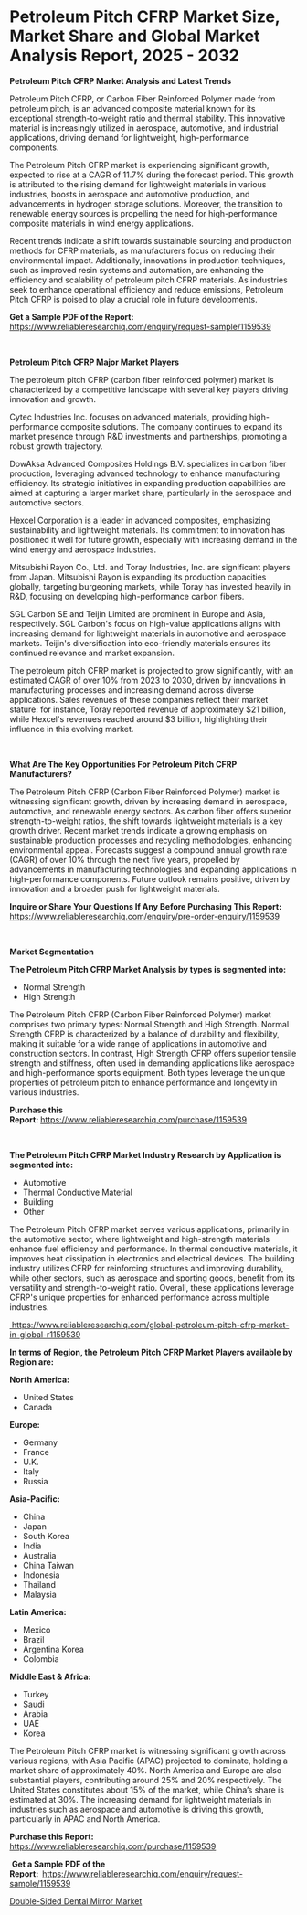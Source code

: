 <p><h1>Petroleum Pitch CFRP Market Size, Market Share and Global Market Analysis Report, 2025 - 2032</h1></p><p><strong>Petroleum Pitch CFRP Market Analysis and Latest Trends</strong></p>
<p><p>Petroleum Pitch CFRP, or Carbon Fiber Reinforced Polymer made from petroleum pitch, is an advanced composite material known for its exceptional strength-to-weight ratio and thermal stability. This innovative material is increasingly utilized in aerospace, automotive, and industrial applications, driving demand for lightweight, high-performance components.</p><p>The Petroleum Pitch CFRP market is experiencing significant growth, expected to rise at a CAGR of 11.7% during the forecast period. This growth is attributed to the rising demand for lightweight materials in various industries, boosts in aerospace and automotive production, and advancements in hydrogen storage solutions. Moreover, the transition to renewable energy sources is propelling the need for high-performance composite materials in wind energy applications.</p><p>Recent trends indicate a shift towards sustainable sourcing and production methods for CFRP materials, as manufacturers focus on reducing their environmental impact. Additionally, innovations in production techniques, such as improved resin systems and automation, are enhancing the efficiency and scalability of petroleum pitch CFRP materials. As industries seek to enhance operational efficiency and reduce emissions, Petroleum Pitch CFRP is poised to play a crucial role in future developments.</p></p>
<p><strong>Get a Sample PDF of the Report:&nbsp;</strong> <a href="https://www.reliableresearchiq.com/enquiry/request-sample/1159539?utm_campaign=2716&utm_medium=2&utm_source=Github&utm_content=ia&utm_term=22032025&utm_id=petroleum-pitch-cfrp">https://www.reliableresearchiq.com/enquiry/request-sample/1159539</a></p>
<p>&nbsp;</p>
<p><strong>Petroleum Pitch CFRP Major Market Players</strong></p>
<p><p>The petroleum pitch CFRP (carbon fiber reinforced polymer) market is characterized by a competitive landscape with several key players driving innovation and growth. </p><p>Cytec Industries Inc. focuses on advanced materials, providing high-performance composite solutions. The company continues to expand its market presence through R&D investments and partnerships, promoting a robust growth trajectory.</p><p>DowAksa Advanced Composites Holdings B.V. specializes in carbon fiber production, leveraging advanced technology to enhance manufacturing efficiency. Its strategic initiatives in expanding production capabilities are aimed at capturing a larger market share, particularly in the aerospace and automotive sectors.</p><p>Hexcel Corporation is a leader in advanced composites, emphasizing sustainability and lightweight materials. Its commitment to innovation has positioned it well for future growth, especially with increasing demand in the wind energy and aerospace industries.</p><p>Mitsubishi Rayon Co., Ltd. and Toray Industries, Inc. are significant players from Japan. Mitsubishi Rayon is expanding its production capacities globally, targeting burgeoning markets, while Toray has invested heavily in R&D, focusing on developing high-performance carbon fibers.</p><p>SGL Carbon SE and Teijin Limited are prominent in Europe and Asia, respectively. SGL Carbon's focus on high-value applications aligns with increasing demand for lightweight materials in automotive and aerospace markets. Teijin's diversification into eco-friendly materials ensures its continued relevance and market expansion.</p><p>The petroleum pitch CFRP market is projected to grow significantly, with an estimated CAGR of over 10% from 2023 to 2030, driven by innovations in manufacturing processes and increasing demand across diverse applications. Sales revenues of these companies reflect their market stature: for instance, Toray reported revenue of approximately $21 billion, while Hexcel's revenues reached around $3 billion, highlighting their influence in this evolving market.</p></p>
<p>&nbsp;</p>
<p><strong>What Are The Key Opportunities For Petroleum Pitch CFRP Manufacturers?</strong></p>
<p><p>The Petroleum Pitch CFRP (Carbon Fiber Reinforced Polymer) market is witnessing significant growth, driven by increasing demand in aerospace, automotive, and renewable energy sectors. As carbon fiber offers superior strength-to-weight ratios, the shift towards lightweight materials is a key growth driver. Recent market trends indicate a growing emphasis on sustainable production processes and recycling methodologies, enhancing environmental appeal. Forecasts suggest a compound annual growth rate (CAGR) of over 10% through the next five years, propelled by advancements in manufacturing technologies and expanding applications in high-performance components. Future outlook remains positive, driven by innovation and a broader push for lightweight materials.</p></p>
<p><strong>Inquire or Share Your Questions If Any Before Purchasing This Report:</strong> <a href="https://www.reliableresearchiq.com/enquiry/pre-order-enquiry/1159539?utm_campaign=2716&utm_medium=2&utm_source=Github&utm_content=ia&utm_term=22032025&utm_id=petroleum-pitch-cfrp">https://www.reliableresearchiq.com/enquiry/pre-order-enquiry/1159539</a></p>
<p>&nbsp;</p>
<p><strong>Market Segmentation</strong></p>
<p><strong>The Petroleum Pitch CFRP Market Analysis by types is segmented into:</strong></p>
<p><ul><li>Normal Strength</li><li>High Strength</li></ul></p>
<p><p>The Petroleum Pitch CFRP (Carbon Fiber Reinforced Polymer) market comprises two primary types: Normal Strength and High Strength. Normal Strength CFRP is characterized by a balance of durability and flexibility, making it suitable for a wide range of applications in automotive and construction sectors. In contrast, High Strength CFRP offers superior tensile strength and stiffness, often used in demanding applications like aerospace and high-performance sports equipment. Both types leverage the unique properties of petroleum pitch to enhance performance and longevity in various industries.</p></p>
<p><strong>Purchase this Report:&nbsp;</strong><a href="https://www.reliableresearchiq.com/purchase/1159539?utm_campaign=2716&utm_medium=2&utm_source=Github&utm_content=ia&utm_term=22032025&utm_id=petroleum-pitch-cfrp">https://www.reliableresearchiq.com/purchase/1159539</a></p>
<p>&nbsp;</p>
<p><strong>The Petroleum Pitch CFRP Market Industry Research by Application is segmented into:</strong></p>
<p><ul><li>Automotive</li><li>Thermal Conductive Material</li><li>Building</li><li>Other</li></ul></p>
<p><p>The Petroleum Pitch CFRP market serves various applications, primarily in the automotive sector, where lightweight and high-strength materials enhance fuel efficiency and performance. In thermal conductive materials, it improves heat dissipation in electronics and electrical devices. The building industry utilizes CFRP for reinforcing structures and improving durability, while other sectors, such as aerospace and sporting goods, benefit from its versatility and strength-to-weight ratio. Overall, these applications leverage CFRP's unique properties for enhanced performance across multiple industries.</p></p>
<p><a href="https://www.reliableresearchiq.com/global-petroleum-pitch-cfrp-market-in-global-r1159539?utm_campaign=2716&utm_medium=2&utm_source=Github&utm_content=ia&utm_term=22032025&utm_id=petroleum-pitch-cfrp">&nbsp;https://www.reliableresearchiq.com/global-petroleum-pitch-cfrp-market-in-global-r1159539</a></p>
<p><strong>In terms of Region, the Petroleum Pitch CFRP Market Players available by Region are:</strong></p>
<p>
    <p> <strong> North America: </strong>
        <ul>
            <li>United States</li>
            <li>Canada</li>
        </ul>
        </p> 
    <p> <strong> Europe: </strong>
        <ul>
            <li>Germany</li>
            <li>France</li>
            <li>U.K.</li>
            <li>Italy</li>
            <li>Russia</li>
        </ul>
        </p> 
    <p> <strong> Asia-Pacific: </strong>
        <ul>
            <li>China</li>
            <li>Japan</li>
            <li>South Korea</li>
            <li>India</li>
            <li>Australia</li>
            <li>China Taiwan</li>
            <li>Indonesia</li>
            <li>Thailand</li>
            <li>Malaysia</li>
        </ul>
        </p> 
    <p> <strong> Latin America: </strong>
        <ul>
            <li>Mexico</li>
            <li>Brazil</li>
            <li>Argentina Korea</li>
            <li>Colombia</li>
        </ul>
        </p> 
    <p> <strong> Middle East & Africa: </strong>
        <ul>
            <li>Turkey</li>
            <li>Saudi</li>
            <li>Arabia</li>
            <li>UAE</li>
            <li>Korea</li>
        </ul>
    </p>
    </p>
<p><p>The Petroleum Pitch CFRP market is witnessing significant growth across various regions, with Asia Pacific (APAC) projected to dominate, holding a market share of approximately 40%. North America and Europe are also substantial players, contributing around 25% and 20% respectively. The United States constitutes about 15% of the market, while China’s share is estimated at 30%. The increasing demand for lightweight materials in industries such as aerospace and automotive is driving this growth, particularly in APAC and North America.</p></p>
<p><strong>Purchase this Report: </strong><a href="https://www.reliableresearchiq.com/purchase/1159539?utm_campaign=2716&utm_medium=2&utm_source=Github&utm_content=ia&utm_term=22032025&utm_id=petroleum-pitch-cfrp">https://www.reliableresearchiq.com/purchase/1159539</a></p>
<p>&nbsp;<strong>Get a Sample PDF of the Report:&nbsp;&nbsp;</strong><a href="https://www.reliableresearchiq.com/enquiry/request-sample/1159539?utm_campaign=2716&utm_medium=2&utm_source=Github&utm_content=ia&utm_term=22032025&utm_id=petroleum-pitch-cfrp">https://www.reliableresearchiq.com/enquiry/request-sample/1159539</a></p>
<p><strong></strong></p>
<p><p><a href="https://github.com/klaassenmackenzie6/Market-Research-Report-List-1/blob/main/double-sided-dental-mirror-market.md?utm_campaign=2716&utm_medium=2&utm_source=Github&utm_content=ia&utm_term=22032025&utm_id=petroleum-pitch-cfrp">Double-Sided Dental Mirror Market</a></p></p>